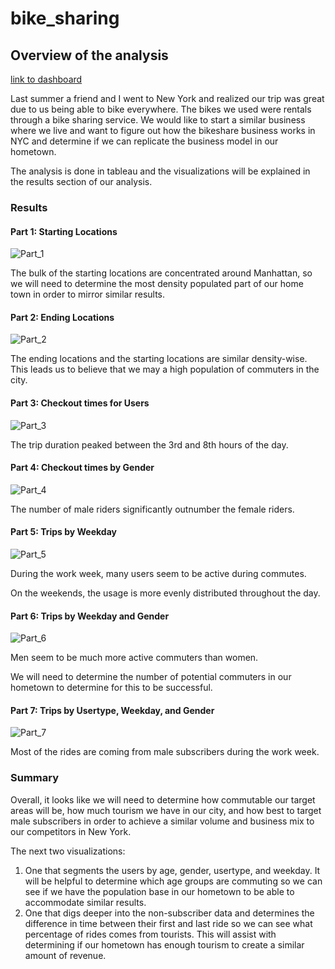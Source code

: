 # bike_sharing

## Overview of the analysis

[link to dashboard](https://public.tableau.com/profile/jeff.pritchard#!/vizhome/BikesharingDashboard/Story1)

Last summer a friend and I went to New York and realized our trip was great due to us being able to bike everywhere. The bikes we used were rentals through a bike sharing service. We would like to start a similar business where we live and want to figure out how the bikeshare business works in NYC and determine if we can replicate the business model in our hometown.

The analysis is done in tableau and the visualizations will be explained in the results section of our analysis.

### Results

#### Part 1: Starting Locations

![Part_1](https://github.com/pritchardjeff/bike_sharing/blob/main/Part_1.png)

The bulk of the starting locations are concentrated around Manhattan, so we will need to determine the most density populated part of our home town in order to mirror similar results.

#### Part 2: Ending Locations

![Part_2](https://github.com/pritchardjeff/bike_sharing/blob/main/Part_2.png)

The ending locations and the starting locations are similar density-wise. This leads us to believe that we may a high population of commuters in the city.

#### Part 3: Checkout times for Users

![Part_3](https://github.com/pritchardjeff/bike_sharing/blob/main/Part_3.png)

The trip duration peaked between the 3rd and 8th hours of the day.

#### Part 4: Checkout times by Gender

![Part_4](https://github.com/pritchardjeff/bike_sharing/blob/main/Part_4.png)

The number of male riders significantly outnumber the female riders.

#### Part 5: Trips by Weekday

![Part_5](https://github.com/pritchardjeff/bike_sharing/blob/main/Part_5.png)

During the work week, many users seem to be active during commutes.

On the weekends, the usage is more evenly distributed throughout the day.

#### Part 6: Trips by Weekday and Gender

![Part_6](https://github.com/pritchardjeff/bike_sharing/blob/main/Part_6.png)

Men seem to be much more active commuters than women. 

We will need to determine the number of potential commuters in our hometown to determine for this to be successful.

#### Part 7: Trips by Usertype, Weekday, and Gender

![Part_7](https://github.com/pritchardjeff/bike_sharing/blob/main/Part_7.png)

Most of the rides are coming from male subscribers during the work week.

### Summary

Overall, it looks like we will need to determine how commutable our target areas will be, how much tourism we have in our city, and how best to target male subscribers in order to achieve a similar volume and business mix to our competitors in New York.

The next two visualizations:

1) One that segments the users by age, gender, usertype, and weekday. It will be helpful to determine which age groups are commuting so we can see if we have the population base in our hometown to be able to accommodate similar results.
2) One that digs deeper into the non-subscriber data and determines the difference in time between their first and last ride so we can see what percentage of rides comes from tourists. This will assist with determining if our hometown has enough tourism to create a similar amount of revenue.
